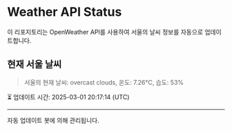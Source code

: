 
# Weather API Status

이 리포지토리는 OpenWeather API를 사용하여 서울의 날씨 정보를 자동으로 업데이트합니다.

## 현재 서울 날씨
> 서울의 현재 날씨: overcast clouds, 온도: 7.26°C, 습도: 53%

⏳ 업데이트 시간: 2025-03-01 20:17:14 (UTC)

---
자동 업데이트 봇에 의해 관리됩니다.
